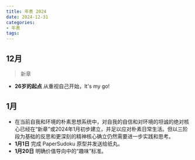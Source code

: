 ```yaml
---
title: 年表 2024
date: 2024-12-31
categories:
- 年表
tags:
---
```


## 12月

> 新章

- **26岁的起点** 从重视自己开始，It's my go!

## 1月

- 在当前自我和环境的朴素思想系统中，对自我的自信和对环境的坦诚的绝对核心已经在“新章”或2024年1月初步建立，并足以应对朴素日常生活。但以三阶段为基础的反思和更深刻的精神核心确立仍然需要进一步实践和思考。
- **1月1日** 完成 PaperSudoku 原型并发送给纸丸。
- **1月20日** 明确价值导向中的“趣味”标准。
